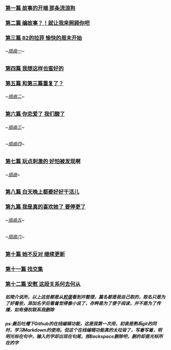 ### [第一篇 故事的开端 那条流浪狗](http://jandan.net/t/4382152)

### [第二篇 编故事？！就让我来照顾你吧](http://jandan.net/t/4383117)

### [第三篇 82的拉菲 愉快的周末开始](http://jandan.net/t/4385095)

###### ~[插曲一](http://jandan.net/t/4385188)~

### [第四篇 我想这样也蛮好的](https://jandan.net/t/4385293)

### [第五篇 和第三篇重复了？](http://jandan.net/t/4385319)

###### ~[插曲二](https://jandan.net/t/4386061)~

### [第六篇 你恋爱了 我们酸了](http://jandan.net/t/4386141)

###### ~[插曲三](https://jandan.net/t/4386527)~

###### ~[插曲四](https://jandan.net/t/4386533)~

### [第七篇 玩点刺激的 好怕被发现啊](http://jandan.net/t/4386800)

###### ~[插曲](http://jandan.net/t/4387441)~

### [第八篇 白天晚上都要好好干活儿](http://jandan.net/t/4387599)

### [第九篇 我是真的喜欢她了 要停更了](http://jandan.net/t/4387968)

###### ~[插曲五](http://jandan.net/t/4389652)~

###### ~[插曲六](http://jandan.net/t/4390035)~

### [第十篇 她不反对 继续更新](http://jandan.net/t/4390089)

### [第十一篇 找交集](http://jandan.net/t/4390833)

### [第十二篇 安慰 这段关系何去何从](http://jandan.net/t/4392480)

##### 如简介说所，以上这些都是从[煎蛋](http://jandan.net)看到并整理，篇名都是我自己取的，取名只是为了好看些，添加名字后看着觉得像小说了，存粹是为了便于阅读，并不是为了传播，如有侵权联系我删除

##### ps:最后吐槽下Github的在线编辑功能，这是我第一次用，初衷是熟系git的同时，学习Markdown的使用。但这个在线编辑功能真的太垃圾了，写着写着，明明光标在句中，输入的字却出现在句尾，按Backspace删除吧，删的却是光标所在的字
